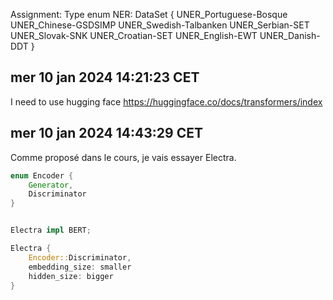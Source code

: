 Assignment: Type
enum NER: DataSet {
	UNER_Portuguese-Bosque 
	UNER_Chinese-GSDSIMP
	UNER_Swedish-Talbanken
	UNER_Serbian-SET
	UNER_Slovak-SNK
	UNER_Croatian-SET
	UNER_English-EWT 
	UNER_Danish-DDT
}


## mer 10 jan 2024 14:21:23 CET

I need to use hugging face
https://huggingface.co/docs/transformers/index


## mer 10 jan 2024 14:43:29 CET
Comme proposé dans le cours, je vais essayer Electra.

```rust
enum Encoder {
	Generator,
	Discriminator
}


Electra impl BERT;

Electra {
	Encoder::Discriminator,
	embedding_size: smaller
	hidden_size: bigger
}
```


